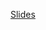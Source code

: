 [Slides](/Scienze/Biochimica/4.%20Acidi%20nucleici/Slide/4.%20regolazione%20espressione%20genica%20A.pptx)
